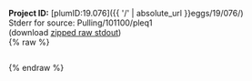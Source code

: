 **Project ID:** [plumID:19.076]({{ '/' | absolute_url }}eggs/19/076/)  
Stderr for source:  Pulling/101100/pleq1   
(download [zipped raw stdout](pleq1.plumed_master.stdout.txt.zip))  
{% raw %}
<pre>
</pre>
{% endraw %}
